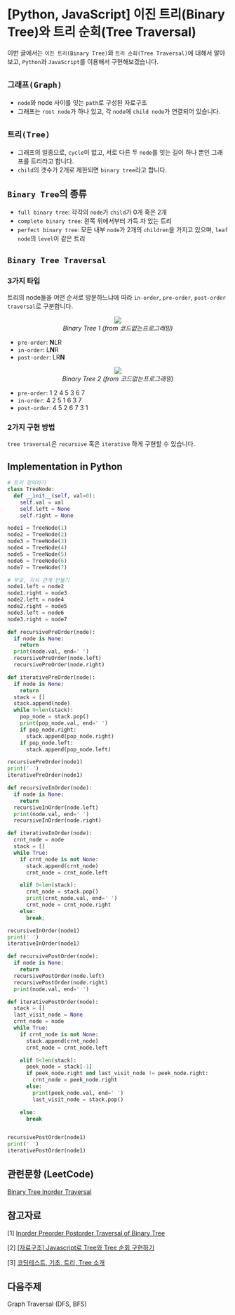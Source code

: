 # [Python, JavaScript] 이진 트리(Binary Tree)와 트리 순회(Tree Traversal)

이번 글에서는 `이진 트리(Binary Tree)`와 `트리 순회(Tree Traversal)`에 대해서 알아보고, `Python`과 `JavaScript`를 이용해서 구현해보겠습니다.

## `그래프(Graph)`

- `node`와 node 사이를 잇는 `path`로 구성된 자료구조
- 그래프는 `root node`가 하나 있고, 각 `node`에 `child node`가 연결되어 있습니다.

## `트리(Tree)`

- 그래프의 일종으로, `cycle`이 없고, 서로 다른 두 `node`를 잇는 길이 하나 뿐인 그래프를 트리라고 합니다.
- `child`의 갯수가 2개로 제한되면 `binary tree`라고 합니다.

## `Binary Tree`의 종류

- `full binary tree`: 각각의 `node`가 `child`가 0개 혹은 2개
- `complete binary tree`: 왼쪽 위에서부터 가득 차 있는 트리
- `perfect binary tree`: 모든 내부 `node`가 2개의 `children`을 가지고 있으며, `leaf node`의 `level`이 같은 트리

## `Binary Tree Traversal`

<!-- <div style="text-align:center"><img src="https://cdn-images-1.medium.com/max/350/0*YzOEfnGnWTPbsUkv" /></div> -->

<!-- <div align="center">
  <i>Types of Binary Tree Traversal</i>
</div>

<br/> -->

### 3가지 타입

트리의 node들을 어떤 순서로 방문하느냐에 따라 `in-order`, `pre-order`, `post-order traversal`로 구분합니다.

<div style="text-align:center"><img src="https://user-images.githubusercontent.com/71360682/112273731-05464480-8cc1-11eb-9316-831b34246be2.png" /></div>

<div align="center">
  <i>Binary Tree 1 (from 코드없는프로그래밍)</i>
</div>

- `pre-order`: **N**LR
- `in-order`: L**N**R
- `post-order`: LR**N**

<div style="text-align:center"><img src="https://user-images.githubusercontent.com/71360682/112273743-0a0af880-8cc1-11eb-9953-1bf855e4dd17.png" /></div>

<div align="center">
  <i>Binary Tree 2 (from 코드없는프로그래밍)</i>
</div>

- `pre-order`: 1 2 4 5 3 6 7
- `in-order`: 4 2 5 1 6 3 7
- `post-order`: 4 5 2 6 7 3 1

### 2가지 구현 방법

`tree traversal`은 `recursive` 혹은 `iterative` 하게 구현할 수 있습니다.

## Implementation in Python

```python
# 트리 정의하기
class TreeNode:
  def __init__(self, val=0):
    self.val = val
    self.left = None
    self.right = None

node1 = TreeNode(1)
node2 = TreeNode(2)
node3 = TreeNode(3)
node4 = TreeNode(4)
node5 = TreeNode(5)
node6 = TreeNode(6)
node7 = TreeNode(7)

# 부모, 자식 관계 만들기
node1.left = node2
node1.right = node3
node2.left = node4
node2.right = node5
node3.left = node6
node3.right = node7

def recursivePreOrder(node):
  if node is None:
    return
  print(node.val, end=' ')
  recursivePreOrder(node.left)
  recursivePreOrder(node.right)

def iterativePreOrder(node):
  if node is None:
    return
  stack = []
  stack.append(node)
  while 0<len(stack):
    pop_node = stack.pop()
    print(pop_node.val, end=' ')
    if pop_node.right:
      stack.append(pop_node.right)
    if pop_node.left:
      stack.append(pop_node.left)

recursivePreOrder(node1)
print(' ')
iterativePreOrder(node1)
```

```python
def recursiveInOrder(node):
  if node is None:
    return
  recursiveInOrder(node.left)
  print(node.val, end=' ')
  recursiveInOrder(node.right)

def iterativeInOrder(node):
  crnt_node = node
  stack = []
  while True:
    if crnt_node is not None:
      stack.append(crnt_node)
      crnt_node = crnt_node.left

    elif 0<len(stack):
      crnt_node = stack.pop()
      print(crnt_node.val, end=' ')
      crnt_node = crnt_node.right
    else:
      break;

recursiveInOrder(node1)
print(' ')
iterativeInOrder(node1)
```

```python
def recursivePostOrder(node):
  if node is None:
    return
  recursivePostOrder(node.left)
  recursivePostOrder(node.right)
  print(node.val, end=' ')

def iterativePostOrder(node):
  stack = []
  last_visit_node = None
  crnt_node = node
  while True:
    if crnt_node is not None:
      stack.append(crnt_node)
      crnt_node = crnt_node.left

    elif 0<len(stack):
      peek_node = stack[-1]
      if peek_node.right and last_visit_node != peek_node.right:
        crnt_node = peek_node.right
      else:
        print(peek_node.val, end=' ')
        last_visit_node = stack.pop()

    else:
      break


recursivePostOrder(node1)
print(' ')
iterativePostOrder(node1)
```

## 관련문항 (LeetCode)

[Binary Tree Inorder Traversal](https://leetcode.com/problems/binary-tree-inorder-traversal/)

## 참고자료

[1] [Inorder Preorder Postorder Traversal of Binary Tree](https://laptrinhx.com/inorder-preorder-postorder-traversal-of-binary-tree-3322436720/)

[2] [[자료구조] Javascript로 Tree와 Tree 순회 구현하기](https://gogomalibu.tistory.com/55)

[3] [코딩테스트, 기초, 트리, Tree 소개](https://www.youtube.com/watch?v=bOZhvOc5xlQ&list=PLDV-cCQnUlIaTA41swrZwgH4mX7iPxLH4&index=1)

## 다음주제

Graph Traversal (DFS, BFS)
